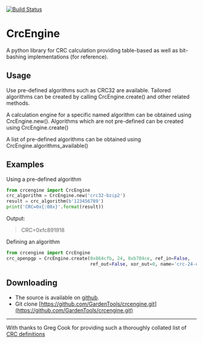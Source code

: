 [![Build Status](https://travis-ci.com/GardenTools/crcengine.svg?token=sQrmEU8kgQPPzaheXBfq&branch=master)](https://travis-ci.com/GardenTools/crcengine)

CrcEngine
========
A python library for CRC calculation providing table-based as well as
bit-bashing implementations (for reference).

Usage
-----
Use pre-defined algorithms such as CRC32 are available. Tailored algorithms can
be created by calling CrcEngine.create() and other related methods.

A calculation engine for a specific named algorithm can be obtained using
CrcEngine.new(). Algorithms which are not pre-defined can be created using
CrcEngine.create() 

A list of pre-defined algorithms can be obtained using CrcEngine.algorithms_available()

Examples
--------
Using a pre-defined algorithm
```python
from crcengine import CrcEngine
crc_algorithm = CrcEngine.new('crc32-bzip2')
result = crc_algorithm(b'123456789')
print('CRC=0x{:08x}'.format(result))
```
Output:
> CRC=0xfc891918

Defining an algorithm
```python
from crcengine import CrcEngine
crc_openpgp = CrcEngine.create(0x864cfb, 24, 0xb704ce, ref_in=False,
                               ref_out=False, xor_out=0, name='crc-24-openpgp')
```

Downloading
-----------
 * The source is available on [github](https://github.com/GardenTools/crcengine).
 * Git clone [https://github.com/GardenTools/crcengine.git](https://github.com/GardenTools/crcengine.git)

---

With thanks to Greg Cook for providing such a thoroughly collated list of
[CRC definitions](http://reveng.sourceforge.net/crc-catalogue/all.htm)
